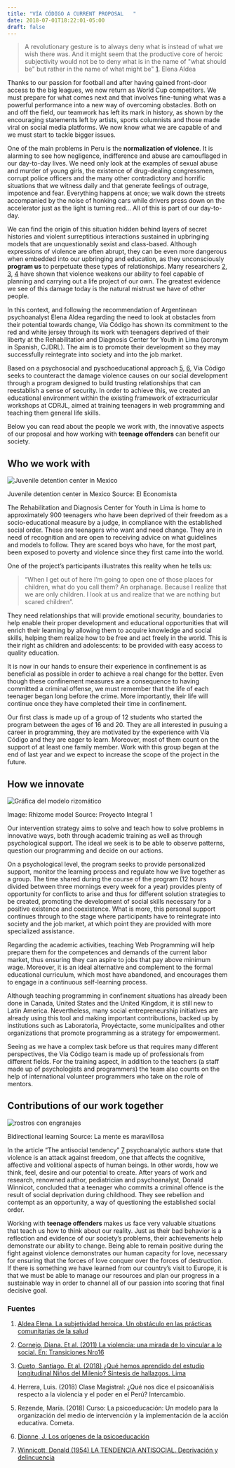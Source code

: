 ```yaml
---
title: "VÍA CÓDIGO A CURRENT PROPOSAL	"
date: 2018-07-01T18:22:01-05:00
draft: false
---
```


> A revolutionary gesture is to always deny what is instead of what we wish there was. And it might seem that the productive core of heroic subjectivity would not be to deny what is in the name of "what should be" but rather in the name of what might be" [1].
> Elena Aldea

Thanks to our passion for football and after having gained front-door access to the big leagues, we now return as World Cup competitors. We must prepare for what comes next and that involves fine-tuning what was a powerful performance into a new way of overcoming obstacles. Both on and off the field, our teamwork has left its mark in history, as shown by the encouraging statements left by artists, sports columnists and those made viral on social media platforms. We now know what we are capable of and we must start to tackle bigger issues.

One of the main problems in Peru is the **normalization of violence**. It is alarming to see how negligence, indifference and abuse are camouflaged in our day-to-day lives. We need only look at the examples of sexual abuse and murder of young girls, the existence of drug-dealing congressmen, corrupt police officers and the many other contradictory and horrific situations that we witness daily and that generate feelings of outrage, impotence and fear. Everything happens at once; we walk down the streets accompanied by the noise of honking cars while drivers press down on the accelerator just as the light is turning red... All of this is part of our day-to-day.

We can find the origin of this situation hidden behind layers of secret histories and violent surreptitious interactions sustained in upbringing models that are unquestionably sexist and class-based. Although expressions of violence are often abrupt, they can be even more dangerous when embedded into our upbringing and education, as they unconsciously **program us** to perpetuate these types of relationships. Many researchers [2], [3], [4] have shown that violence weakens our ability to feel capable of planning and carrying out a life project of our own. The greatest evidence we see of this damage today is the natural mistrust we have of other people.

In this context, and following the recommendation of Argentinean psychoanalyst Elena Aldea regarding the need to look at obstacles from their potential towards change, Vía Código has shown its commitment to the red and white jersey through its work with teenagers deprived of their liberty at the Rehabilitation and Diagnosis Center for Youth in Lima (acronym in Spanish, CJDRL). The aim is to promote their development so they may successfully reintegrate into society and into the job market.

Based on a psychosocial and pyschoeducational approach [5], [6], Vía Código seeks to counteract the damage violence causes on our social development through a program designed to build trusting relationships that can reestablish a sense of security. In order to achieve this, we created an educational environment within the existing framework of extracurricular workshops at CDRJL, aimed at training teenagers in web programming and teaching them general life skills.

Below you can read about the people we work with, the innovative aspects of our proposal and how working with **teenage offenders** can benefit our society.

## Who we work with

![Juvenile detention center in Mexico](https://www.eleconomista.com.mx/__export/1516131954033/sites/eleconomista/img/2018/01/16/tutelar_para_menores_acapul.jpg_1348255499.jpg)

<p class="figcaption">Juvenile detention center in Mexico Source: El Economista</p>

The Rehabilitation and Diagnosis Center for Youth in Lima is home to approximately 900 teenagers who have been deprived of their freedom as a socio-educational measure by a judge, in compliance with the established social order. These are teenagers who want and need change. They are in need of recognition and are open to receiving advice on what guidelines and models to follow. They are scared boys who have, for the most part, been exposed to poverty and violence since they first came into the world.

One of the project’s participants illustrates this reality when he tells us:

> “When I get out of here I’m going to open one of those places for children, what do you call them? An orphanage. Because I realize that we are only children. I look at us and realize that we are nothing but scared children”.

They need relationships that will provide emotional security, boundaries to help enable their proper development and educational opportunities that will enrich their learning by allowing them to acquire knowledge and social skills, helping them realize how to be free and act freely in the world. This is their right as children and adolescents: to be provided with easy access to quality education.

It is now in our hands to ensure their experience in confinement is as beneficial as possible in order to achieve a real change for the better. Even though these confinement measures are a consequence to having committed a criminal offense, we must remember that the life of each teenager began long before the crime. More importantly, their life will continue once they have completed their time in confinement.

Our first class is made up of a group of 12 students who started the program between the ages of 16 and 20. They are all interested in pusuing a career in programming, they are motivated by the experience with Vía Código and they are eager to learn. Moreover, most of them count on the support of at least one family member. Work with this group began at the end of last year and we expect to increase the scope of the project in the future.

## How we innovate

![Gráfica del modelo rizomático](https://proyectointegral1.files.wordpress.com/2012/08/a-04.jpg?w=580&h=446)

<p class="figcaption">Image: Rhizome model Source: Proyecto Integral 1</p>

Our intervention strategy aims to solve and teach how to solve problems in innovative ways, both through academic training as well as through psychological support. The ideal we seek is to be able to observe patterns, question our programming and decide on our actions.

On a psychological level, the program seeks to provide personalized support, monitor the learning process and regulate how we live together as a group. The time shared during the course of the program (12 hours divided between three mornings every week for a year) provides plenty of opportunity for conflicts to arise and thus for different solution strategies to be created, promoting the development of social skills necessary for a positive existence and coexistence. What is more, this personal support continues through to the stage where participants have to reintegrate into society and the job market, at which point they are provided with more specialized assistance.

Regarding the academic activities, teaching Web Programming will help prepare them for the competences and demands of the current labor market, thus ensuring they can aspire to jobs that pay above minimum wage. Moreover, it is an ideal alternative and complement to the formal educational curriculum, which most have abandoned, and encourages them to engage in a continuous self-learning process.

Although teaching programming in confinement situations has already been done in Canada, United States and the United Kingdom, it is still new to Latin America. Nevertheless, many social entrepreneurship initiatives are already using this tool and making important contributions, backed up by institutions such as Laboratoria, Proyéctacte, some municipalites and other organizations that promote programming as a strategy for empowerment.

Seeing as we have a complex task before us that requires many different perspectives, the Vía Código team is made up of professionals from different fields. For the training aspect, in addition to the teachers (a staff made up of psychologists and programmers) the team also counts on the help of international volunteer programmers who take on the role of mentors.

## Contributions of our work together

![rostros con engranajes](https://lamenteesmaravillosa.com/wp-content/uploads/2017/07/rostros-con-engranajes.jpg)

<p class="figcaption">Bidirectional learning Source: La mente es maravillosa</p>

In the article “The antisocial tendency” [7] psychoanalytic authors state that violence is an attack against freedom, one that affects the cognitive, affective and volitional aspects of human beings. In other words, how we think, feel, desire and our potential to create. After years of work and research, renowned author, pediatrician and  psychoanalyst, Donald Winnicot, concluded that a teenager who commits a criminal offence is the result of social deprivation during childhood. They see rebellion and contempt as an opportunity, a way of questioning the established social order.

Working with **teenage offenders** makes us face very valuable situations that teach us how to think about our reality. Just as their bad behavior is a reflection and evidence of our society’s problems, their achievements help demonstrate our ability to change. Being able to remain positive during the fight against violence demonstrates our human capacity for love, necessary for ensuring that the forces of love conquer over the forces of destruction. If there is something we have learned from our country’s visit to Europe, it is that we must be able to manage our resources and plan our progress in a sustainable way in order to channel all of our passion into scoring that final decisive goal.

### Fuentes

1.  [Aldea Elena. La subjetividad heroica. Un obstáculo en las prácticas comunitarias de la salud](https://lacasona.org.ar/media/uploads/la_subjetividad_heroica_escrito_por_elena_de_la_aldea.pdf)

2.  [Cornejo, Diana. Et al. (2011) La violencia: una mirada de lo vincular a lo social. En: Transiciones Nro16](https://www.apppna.pe/revista/transiciones-16/)
3.  [Cueto, Santiago. Et al. (2018) ¿Qué hemos aprendido del estudio longitudinal Niños del Milenio? Síntesis de hallazgos. Lima](http://www.ninosdelmilenio.org/wp-content/uploads/2018/06/Estudio-longitudinal-para-web2.pdf)
4.  Herrera, Luis. (2018) Clase Magistral: ¿Qué nos dice el psicoanálisis respecto a la violencia y el poder en el Perú? Intercambio.

5.  Rezende, María. (2018) Curso: La psicoeducación: Un modelo para la organización del medio de intervención y la implementación de la acción educativa. Cometa.
6.  [Dionne, J. Los orígenes de la psicoeducación](https://books.google.com.pe/books?hl=es&lr=lang_es&id=_W6cBc5awYsC&oi=fnd&pg=PA25&dq=gilles+gendreau&ots=FWBE_AVUKd&sig=ZEl4S5Khf-EdAinEPZ-5xts_niU&redir_esc=y#v=onepage&q=gilles%20gendreau&f=false)
7.  [Winnicott, Donald (1954) LA TENDENCIA ANTISOCIAL. Deprivación y delincuencia](https://adolescenciaantisocial.blogspot.com/2013/06/la-tendencia-antisocial-winnicott.html)

[1]: #fuentes
[2]: #fuentes
[3]: #fuentes
[4]: #fuentes
[5]: #fuentes
[6]: #fuentes
[7]: #fuentes
